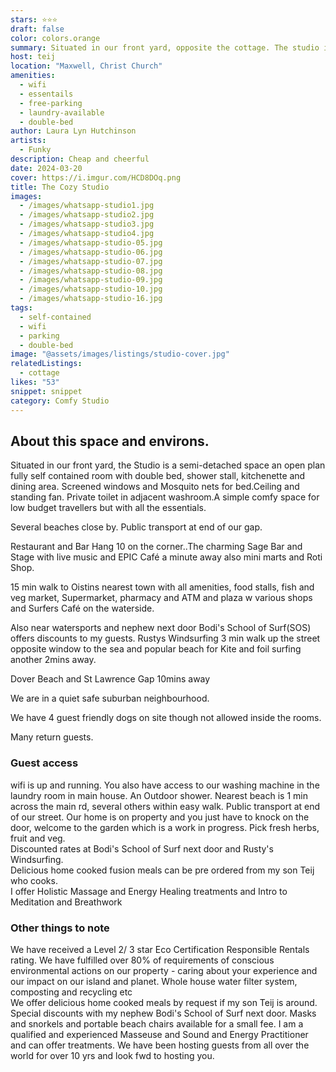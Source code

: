 ```yaml
---
stars: ⭐⭐⭐
draft: false
color: colors.orange
summary: Situated in our front yard, opposite the cottage. The studio is a simple, funky, semi-detached self-contained space. An open plan room with a double-bed, shower stall, a kitchenette and dining area. Screened windows and mosquito nets. Ceiling and standing fan. The private toilet is in the adjacent washroom. Picnic table for outdoor dining. Basic comfort for low budget travellers in a safe, quiet neighbourhood near several lovely beaches.
host: teij
location: "Maxwell, Christ Church"
amenities: 
  - wifi
  - essentails
  - free-parking
  - laundry-available
  - double-bed
author: Laura Lyn Hutchinson
artists:
  - Funky
description: Cheap and cheerful
date: 2024-03-20
cover: https://i.imgur.com/HCD8DOq.png
title: The Cozy Studio
images:
  - /images/whatsapp-studio1.jpg
  - /images/whatsapp-studio2.jpg
  - /images/whatsapp-studio3.jpg
  - /images/whatsapp-studio4.jpg
  - /images/whatsapp-studio-05.jpg
  - /images/whatsapp-studio-06.jpg
  - /images/whatsapp-studio-07.jpg
  - /images/whatsapp-studio-08.jpg
  - /images/whatsapp-studio-09.jpg
  - /images/whatsapp-studio-10.jpg
  - /images/whatsapp-studio-16.jpg
tags:
  - self-contained
  - wifi
  - parking
  - double-bed
image: "@assets/images/listings/studio-cover.jpg"
relatedListings:
  - cottage
likes: "53"
snippet: snippet
category: Comfy Studio
---
```

## About this space and environs.



Situated in our front yard, the Studio is a semi-detached space an open plan fully self contained room with double bed, shower stall, kitchenette and dining area. Screened windows and Mosquito nets for bed.Ceiling and standing fan. Private toilet in adjacent washroom.A simple comfy space for low budget travellers but with all the essentials.

Several beaches close by. Public transport at end of our gap.

Restaurant and Bar Hang 10 on the corner..The charming Sage Bar and Stage with live music and EPIC Café a minute away also mini marts and Roti Shop.

15 min walk to Oistins nearest town with all amenities, food stalls, fish and veg market, Supermarket, pharmacy and ATM and plaza w various shops and Surfers Café on the waterside.

Also near watersports and nephew next door Bodi's School of Surf(SOS) offers discounts to my guests. Rustys Windsurfing 3 min walk up the street opposite window to the sea and popular beach for Kite and foil surfing another 2mins away.

Dover Beach and St Lawrence Gap 10mins away

We are in a quiet safe suburban neighbourhood.

We have 4 guest friendly dogs on site though not allowed inside the rooms.

Many return guests.





### Guest access

wifi is up and running. You also have access to our washing machine in the laundry room in main house. An Outdoor shower. Nearest beach is 1 min across the main rd, several others within easy walk. Public transport at end of our street. Our home is on property and you just have to knock on the door, welcome to the garden which is a work in progress. Pick fresh herbs, fruit and veg.\
Discounted rates at Bodi's School of Surf next door and Rusty's Windsurfing.\
Delicious home cooked fusion meals can be pre ordered from my son Teij who cooks.\
I offer Holistic Massage and Energy Healing treatments and Intro to Meditation and Breathwork

### Other things to note

We have received a Level 2/ 3 star Eco Certification Responsible Rentals rating. We have fulfilled over 80% of requirements of conscious environmental actions on our property - caring about your experience and our impact on our island and planet. Whole house water filter system, composting and recycling etc\
We offer delicious home cooked meals by request if my son Teij is around. Special discounts with my nephew Bodi's School of Surf next door. Masks and snorkels and portable beach chairs available for a small fee. I am a qualified and experienced Masseuse and Sound and Energy Practitioner and can offer treatments. We have been hosting guests from all over the world for over 10 yrs and look fwd to hosting you.
